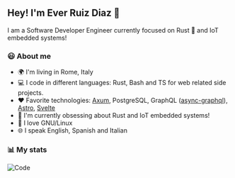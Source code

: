 ## Hey! I'm Ever Ruiz Diaz 👋

I am a Software Developer Engineer currently focused on Rust 🦀 and IoT embedded systems!  

### 😃 About me

* 🌍 I'm living in Rome, Italy
* 💻 I code in different languages: Rust, Bash and TS for web related side projects.
* ♥️ Favorite technologies: [Axum](https://crates.io/crates/axum), PostgreSQL, GraphQL ([async-graphql](https://crates.io/crates/async-graphql)), [Astro](https://astro.build/), [Svelte](https://svelte.dev/)
* 🌱 I'm currently obsessing about Rust and IoT embedded systems!
* 🐧 I love GNU/Linux
* 🌐 I speak English, Spanish and Italian

### 📊 My stats

<!-- ![My stats](https://github-readme-stats.vercel.app/api?username=ruizdiazever&show_icons=true&theme=calm&count_private=true) -->
![Code](https://github-readme-stats.vercel.app/api/top-langs/?username=ruizdiazever&layout=compact&theme=calm&count_private=true&hide=SCSS,Less,Java,Python&langs_count=8)

